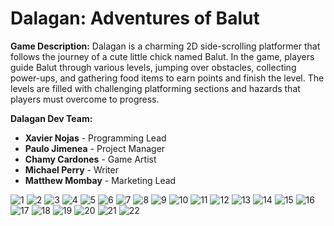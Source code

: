 # Dalagan: Adventures of Balut

**Game Description:**
Dalagan is a charming 2D side-scrolling platformer that follows the journey of a cute little chick named Balut. In the game, players guide Balut through various levels, jumping over obstacles, collecting power-ups, and gathering food items to earn points and finish the level. The levels are filled with challenging platforming sections and hazards that players must overcome to progress.

**Dalagan Dev Team:**

- **Xavier Nojas** - Programming Lead
- **Paulo Jimenea** - Project Manager
- **Chamy Cardones** - Game Artist
- **Michael Perry** - Writer
- **Matthew Mombay** - Marketing Lead

![1](https://github.com/XavierNojas/DalaganGame/assets/77745249/ed171b10-b1e5-48a7-ae8c-e1bb84acc5f4)
![2](https://github.com/XavierNojas/DalaganGame/assets/77745249/26e05c45-ef63-4434-a228-4bcbf84b1155)
![3](https://github.com/XavierNojas/DalaganGame/assets/77745249/b3a180e0-6c04-4bc7-82f9-8a770e11a883)
![4](https://github.com/XavierNojas/DalaganGame/assets/77745249/2ce8d142-a8ee-4533-9f73-30aedb8d8b06)
![5](https://github.com/XavierNojas/DalaganGame/assets/77745249/c4f0eadd-abd6-424f-a98b-48a920fbdc3d)
![6](https://github.com/XavierNojas/DalaganGame/assets/77745249/d53b0bd3-5b2a-40ff-80f2-1692ea4e33d9)
![7](https://github.com/XavierNojas/DalaganGame/assets/77745249/a15342f8-b110-450a-a3c5-a00c391c6537)
![8](https://github.com/XavierNojas/DalaganGame/assets/77745249/ac109314-abb8-4afe-b22a-823ae2e4b1d5)
![9](https://github.com/XavierNojas/DalaganGame/assets/77745249/bd27115f-f721-4ba1-bd38-d977634b8ede)
![10](https://github.com/XavierNojas/DalaganGame/assets/77745249/d9b1bf1c-b178-496d-8678-792cafb81c49)
![11](https://github.com/XavierNojas/DalaganGame/assets/77745249/a244be49-81ed-4a8c-8a14-d2ce8e4efbef)
![12](https://github.com/XavierNojas/DalaganGame/assets/77745249/4d0d54b0-10cd-4152-ab85-da625f3d01b4)
![13](https://github.com/XavierNojas/DalaganGame/assets/77745249/074e7343-81cc-4b24-bb24-7e59b1c71bf9)
![14](https://github.com/XavierNojas/DalaganGame/assets/77745249/b6e84dcc-66d7-43c4-abd7-e67c72d7123a)
![15](https://github.com/XavierNojas/DalaganGame/assets/77745249/de36ba24-a417-4836-a7aa-374a1794fc70)
![16](https://github.com/XavierNojas/DalaganGame/assets/77745249/29635b59-8a3c-4d96-8e64-ed4719248c89)
![17](https://github.com/XavierNojas/DalaganGame/assets/77745249/6d4c8783-c13d-4d74-8ac6-4fbe47d25ace)
![18](https://github.com/XavierNojas/DalaganGame/assets/77745249/3e4567f5-02e7-469a-a2e8-88a3376b58a4)
![19](https://github.com/XavierNojas/DalaganGame/assets/77745249/0a4e93fd-aa7a-4e68-8f43-10e3004cc9ac)
![20](https://github.com/XavierNojas/DalaganGame/assets/77745249/ff735d15-1f98-4da3-8e05-5b0f3c0de2cd)
![21](https://github.com/XavierNojas/DalaganGame/assets/77745249/ec1c42b2-27a5-4bee-99cc-95f6d8bcd33a)
![22](https://github.com/XavierNojas/DalaganGame/assets/77745249/b48564c3-cea2-444a-88ad-660d32b921f2)

